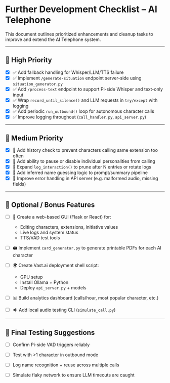 # Further Development Checklist – AI Telephone

This document outlines prioritized enhancements and cleanup tasks to improve and extend the AI Telephone system.

---

## 🥇 High Priority

- [x] ✅ Add fallback handling for Whisper/LLM/TTS failure
- [x] ✅ Implement `/generate-situation` endpoint server-side using `situation_generator.py`
- [x] ✅ Add `/process-text` endpoint to support Pi-side Whisper and text-only input
- [x] ✅ Wrap `record_until_silence()` and LLM requests in `try/except` with logging
- [x] ✅ Add periodic `run_outbound()` loop for autonomous character calls
- [x] ✅ Improve logging throughout (`call_handler.py`, `api_server.py`)

---

## 🥈 Medium Priority

- [x] 🔄 Add history check to prevent characters calling same extension too often
- [x] 🔄 Add ability to pause or disable individual personalities from calling
- [x] 🔄 Expand `log_interaction()` to prune after N entries or rotate logs
- [x] 🔄 Add inferred name guessing logic to prompt/summary pipeline
- [x] 🔄 Improve error handling in API server (e.g. malformed audio, missing fields)

---

## 🥉 Optional / Bonus Features

- [ ] 🧩 Create a web-based GUI (Flask or React) for:
  - Editing characters, extensions, initiative values
  - Live logs and system status
  - TTS/VAD test tools

- [ ] 🖨️ Implement `card_generator.py` to generate printable PDFs for each AI character

- [ ] 🌍 Create Vast.ai deployment shell script:
  - GPU setup
  - Install Ollama + Python
  - Deploy `api_server.py` + models

- [ ] 📊 Build analytics dashboard (calls/hour, most popular character, etc.)

- [ ] 🔉 Add local audio testing CLI (`simulate_call.py`)

---

## 🧪 Final Testing Suggestions

- [ ] Confirm Pi-side VAD triggers reliably
- [ ] Test with >1 character in outbound mode
- [ ] Log name recognition + reuse across multiple calls
- [ ] Simulate flaky network to ensure LLM timeouts are caught

